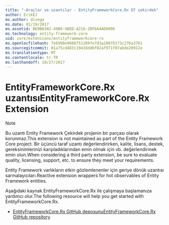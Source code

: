 ```yaml
---
title: "-Araçlar ve uzantılar - EntityFrameworkCore.Rx EF çekirdek"
author: ErikEJ
ms.author: divega
ms.date: 01/19/2017
ms.assetid: BE0B8302-49B9-48ED-A216-2DF6A4AD0096
ms.technology: entity-framework-core
uid: core/extensions/entityframeworkcore-rx
ms.openlocfilehash: 7e6990e9668751289fe7d3a10078173c276a3761
ms.sourcegitcommit: 01a75cd483c1943ddd6f82af971f07abde20912e
ms.translationtype: MT
ms.contentlocale: tr-TR
ms.lasthandoff: 10/27/2017
---
```

# <a name="entityframeworkcorerx-extension"></a><span data-ttu-id="d6257-102">EntityFrameworkCore.Rx uzantısı</span><span class="sxs-lookup"><span data-stu-id="d6257-102">EntityFrameworkCore.Rx Extension</span></span>

> [!NOTE]  
> <span data-ttu-id="d6257-103">Bu uzantı Entity Framework Çekirdek projenin bir parçası olarak korunmaz.</span><span class="sxs-lookup"><span data-stu-id="d6257-103">This extension is not maintained as part of the Entity Framework Core project.</span></span> <span data-ttu-id="d6257-104">Bir üçüncü taraf uzantı değerlendirirken, kalite, lisans, destek, gereksinimlerinizi karşıladıklarından emin olmak için vb. değerlendirmek emin olun.</span><span class="sxs-lookup"><span data-stu-id="d6257-104">When considering a third party extension, be sure to evaluate quality, licensing, support, etc. to ensure they meet your requirements.</span></span>

<span data-ttu-id="d6257-105">Entity Framework varlıkların etkin gözlemlenenler için geriye dönük uzantısı sarmalayıcıları.</span><span class="sxs-lookup"><span data-stu-id="d6257-105">Reactive extension wrappers for hot observables of Entity Framework entities.</span></span>

<span data-ttu-id="d6257-106">Aşağıdaki kaynak EntityFrameworkCore.Rx ile çalışmaya başlamanıza yardımcı olur.</span><span class="sxs-lookup"><span data-stu-id="d6257-106">The following resource will help you get started with EntityFrameworkCore.Rx.</span></span>
* [<span data-ttu-id="d6257-107">EntityFrameworkCore.Rx GitHub deposunu</span><span class="sxs-lookup"><span data-stu-id="d6257-107">EntityFrameworkCore.Rx GitHub repository</span></span>](https://github.com/NickStrupat/EntityFramework.Rx/)
